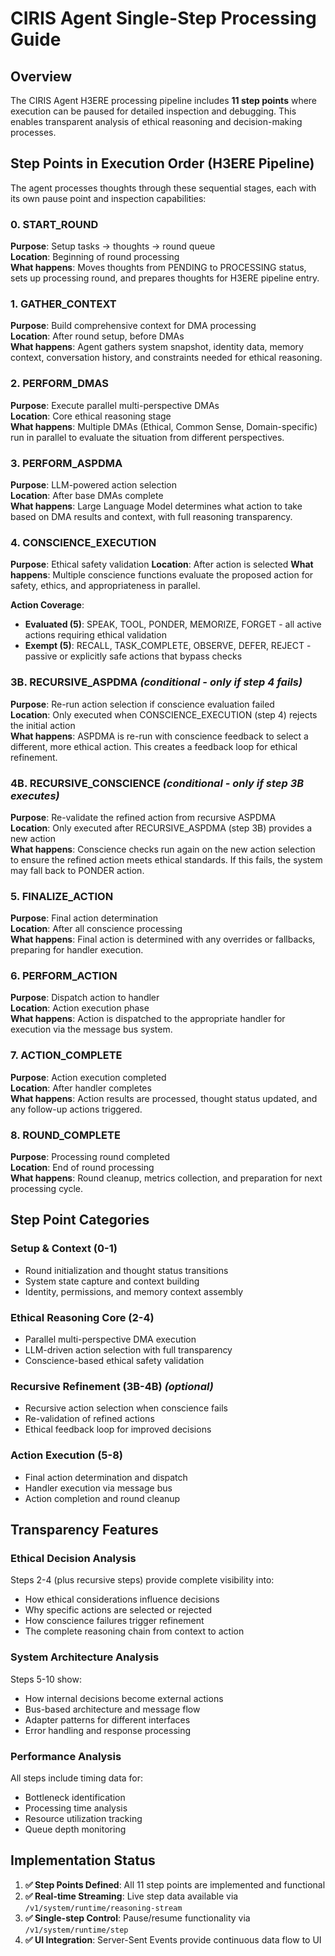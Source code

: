 # CIRIS Agent Single-Step Processing Guide

## Overview

The CIRIS Agent H3ERE processing pipeline includes **11 step points** where execution can be paused for detailed inspection and debugging. This enables transparent analysis of ethical reasoning and decision-making processes.

## Step Points in Execution Order (H3ERE Pipeline)

The agent processes thoughts through these sequential stages, each with its own pause point and inspection capabilities:

### 0. START_ROUND
**Purpose**: Setup tasks → thoughts → round queue  
**Location**: Beginning of round processing  
**What happens**: Moves thoughts from PENDING to PROCESSING status, sets up processing round, and prepares thoughts for H3ERE pipeline entry.

### 1. GATHER_CONTEXT  
**Purpose**: Build comprehensive context for DMA processing  
**Location**: After round setup, before DMAs  
**What happens**: Agent gathers system snapshot, identity data, memory context, conversation history, and constraints needed for ethical reasoning.

### 2. PERFORM_DMAS
**Purpose**: Execute parallel multi-perspective DMAs  
**Location**: Core ethical reasoning stage  
**What happens**: Multiple DMAs (Ethical, Common Sense, Domain-specific) run in parallel to evaluate the situation from different perspectives.

### 3. PERFORM_ASPDMA
**Purpose**: LLM-powered action selection  
**Location**: After base DMAs complete  
**What happens**: Large Language Model determines what action to take based on DMA results and context, with full reasoning transparency.

### 4. CONSCIENCE_EXECUTION
**Purpose**: Ethical safety validation
**Location**: After action is selected
**What happens**: Multiple conscience functions evaluate the proposed action for safety, ethics, and appropriateness in parallel.

**Action Coverage**:
- **Evaluated (5)**: SPEAK, TOOL, PONDER, MEMORIZE, FORGET - all active actions requiring ethical validation
- **Exempt (5)**: RECALL, TASK_COMPLETE, OBSERVE, DEFER, REJECT - passive or explicitly safe actions that bypass checks

### 3B. RECURSIVE_ASPDMA *(conditional - only if step 4 fails)*
**Purpose**: Re-run action selection if conscience evaluation failed  
**Location**: Only executed when CONSCIENCE_EXECUTION (step 4) rejects the initial action  
**What happens**: ASPDMA is re-run with conscience feedback to select a different, more ethical action. This creates a feedback loop for ethical refinement.

### 4B. RECURSIVE_CONSCIENCE *(conditional - only if step 3B executes)*
**Purpose**: Re-validate the refined action from recursive ASPDMA  
**Location**: Only executed after RECURSIVE_ASPDMA (step 3B) provides a new action  
**What happens**: Conscience checks run again on the new action selection to ensure the refined action meets ethical standards. If this fails, the system may fall back to PONDER action.

### 5. FINALIZE_ACTION
**Purpose**: Final action determination  
**Location**: After all conscience processing  
**What happens**: Final action is determined with any overrides or fallbacks, preparing for handler execution.

### 6. PERFORM_ACTION
**Purpose**: Dispatch action to handler  
**Location**: Action execution phase  
**What happens**: Action is dispatched to the appropriate handler for execution via the message bus system.

### 7. ACTION_COMPLETE
**Purpose**: Action execution completed  
**Location**: After handler completes  
**What happens**: Action results are processed, thought status updated, and any follow-up actions triggered.

### 8. ROUND_COMPLETE
**Purpose**: Processing round completed  
**Location**: End of round processing  
**What happens**: Round cleanup, metrics collection, and preparation for next processing cycle.

## Step Point Categories

### **Setup & Context** (0-1)
- Round initialization and thought status transitions
- System state capture and context building
- Identity, permissions, and memory context assembly

### **Ethical Reasoning Core** (2-4)  
- Parallel multi-perspective DMA execution
- LLM-driven action selection with full transparency
- Conscience-based ethical safety validation

### **Recursive Refinement** (3B-4B) *(optional)*
- Recursive action selection when conscience fails
- Re-validation of refined actions
- Ethical feedback loop for improved decisions

### **Action Execution** (5-8)
- Final action determination and dispatch
- Handler execution via message bus
- Action completion and round cleanup

## Transparency Features

### **Ethical Decision Analysis**
Steps 2-4 (plus recursive steps) provide complete visibility into:
- How ethical considerations influence decisions
- Why specific actions are selected or rejected
- How conscience failures trigger refinement
- The complete reasoning chain from context to action

### **System Architecture Analysis**  
Steps 5-10 show:
- How internal decisions become external actions
- Bus-based architecture and message flow
- Adapter patterns for different interfaces
- Error handling and response processing

### **Performance Analysis**
All steps include timing data for:
- Bottleneck identification
- Processing time analysis
- Resource utilization tracking
- Queue depth monitoring

## Implementation Status

1. **✅ Step Points Defined**: All 11 step points are implemented and functional
2. **✅ Real-time Streaming**: Live step data available via `/v1/system/runtime/reasoning-stream`
3. **✅ Single-step Control**: Pause/resume functionality via `/v1/system/runtime/step`
4. **✅ UI Integration**: Server-Sent Events provide continuous data flow to UI